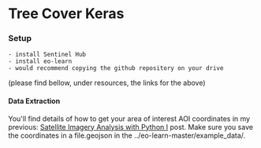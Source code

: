 
# Tree Cover Keras





### Setup 
    - install Sentinel Hub 
    - install eo-learn
    - would recommend copying the github repository on your drive
(please find bellow, under resources, the links for the above)

#### Data Extraction

You'll find details of how to get your area of interest AOI coordinates in my previous: [Satellite Imagery Analysis with Python I](https://danielmoraite.github.io/docs/satellite1.html) post.
Make sure you save the coordinates in a file.geojson in the ../eo-learn-master/example_data/.

